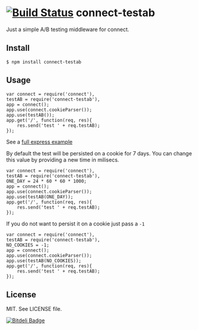 [![Build Status](https://travis-ci.org/revington/connect-testab.png)](https://travis-ci.org/revington/connect-testab)
connect-testab
==============

Just a simple A/B testing middleware for connect.

Install
-------
`$ npm install connect-testab`

Usage
-----

    var connect = require('connect'),
    testAB = require('connect-testab'),
    app = connect();
    app.use(connect.cookieParser());
    app.use(testAB());
    app.get('/', function(req, res){
        res.send('test ' + req.testAB);
    });

See a [full express example](https://www.github.com/revington/connect-testab/tree/master/examples/express)

By default the test will be persisted on a cookie for 7 days.
You can change this value by providing a new time in milisecs.

    var connect = require('connect'),
    testAB = require('connect-testab'),
    ONE_DAY = 24 * 60 * 60 * 1000;
    app = connect();
    app.use(connect.cookieParser());
    app.use(testAB(ONE_DAY));
    app.get('/', function(req, res){
        res.send('test ' + req.testAB);
    });

If you do not want to persist it on a cookie just pass a `-1`

    var connect = require('connect'),
    testAB = require('connect-testab'),
    NO_COOKIES = -1;
    app = connect();
    app.use(connect.cookieParser());
    app.use(testAB(NO_COOKIES));
    app.get('/', function(req, res){
        res.send('test ' + req.testAB);
    });



License
-------
MIT. See LICENSE file.



[![Bitdeli Badge](https://d2weczhvl823v0.cloudfront.net/revington/connect-testab/trend.png)](https://bitdeli.com/free "Bitdeli Badge")


